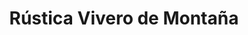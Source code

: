 ---
title: "Rústica Vivero de Montaña"
url: /las-vegas-potrerillos/rustica-vivero-de-montana/
shop: centro de jardinería
---